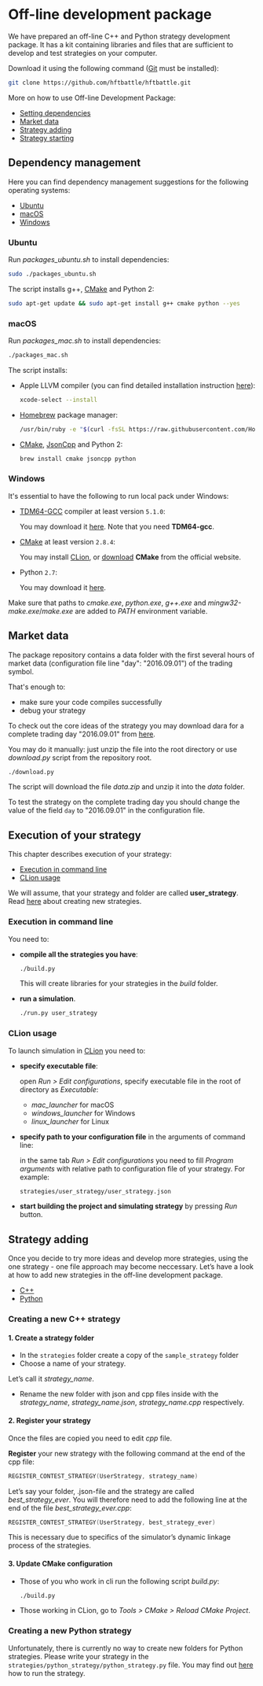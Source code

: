 # Off-line development package

We have prepared an off-line C++ and Python strategy development package.
It has a kit containing libraries and files that are sufficient to develop and test strategies on your computer.

Download it using the following command ([Git](http://git-scm.com/download) must be installed):

```bash
git clone https://github.com/hftbattle/hftbattle.git
```

More on how to use Off-line Development Package:

- [Setting dependencies](#requirements)
- [Market data](#data)
- [Strategy adding](#add_strategy)
- [Strategy starting](#run_strategy)


<a id="requirements"></a>
## Dependency management

Here you can find dependency management suggestions for the following operating systems:

- [Ubuntu](#ubuntu)
- [macOS](#macos)
- [Windows](#windows)


<a id="ubuntu"></a>
### Ubuntu

Run *packages_ubuntu.sh* to install dependencies:

```bash
sudo ./packages_ubuntu.sh
```

The script installs g++, [CMake](https://cmake.org/) and Python 2:

```bash
sudo apt-get update && sudo apt-get install g++ cmake python --yes
```

<a id="macos"></a>
### macOS

Run *packages_mac.sh* to install dependencies:

```bash
./packages_mac.sh
```
The script installs:

- Apple LLVM compiler (you can find detailed installation instruction [here](http://osxdaily.com/2014/02/12/install-command-line-tools-mac-os-x/)):

  ```bash
  xcode-select --install
  ```

- [Homebrew](http://brew.sh/) package manager:

  ```bash
  /usr/bin/ruby -e "$(curl -fsSL https://raw.githubusercontent.com/Homebrew/install/master/install)"
  ```

- [CMake](https://cmake.org/), [JsonCpp](https://github.com/open-source-parsers/jsoncpp) and Python 2:

  ```bash
  brew install cmake jsoncpp python
  ```

<a id="windows"></a>
### Windows

It's essential to have the following to run local pack under Windows:

- [TDM64-GCC](http://tdm-gcc.tdragon.net) compiler at least version `5.1.0`:

  You may download it [here](http://tdm-gcc.tdragon.net/download).
  Note that you need **TDM64-gcc**.

- [CMake](https://cmake.org/) at least version `2.8.4`:

  You may install [CLion](https://www.jetbrains.com/clion/download/), or [download](https://cmake.org/) **CMake** from the official website.

- Python `2.7`:

  You may download it [here](https://www.python.org/downloads/).

Make sure that paths to *cmake.exe*, *python.exe*, *g++.exe* and *mingw32-make.exe*/*make.exe* are added to *PATH* environment variable.

<a id="data"></a>
## Market data

The package repository contains a data folder with the first several hours of market data (configuration file line "day": "2016.09.01") of the trading symbol.

That's enough to:
- make sure your code compiles successfully
- debug your strategy

To check out the core ideas of the strategy you may download dara for a complete trading day "2016.09.01" from [here](https://www.dropbox.com/s/ko2zgwt004yejts/data.zip?dl=1).

You may do it manually: just unzip the file into the root directory or use *download.py* script from the repository root.

```bash
./download.py
```

The script will download the file *data.zip* and unzip it into the *data* folder.

To test the strategy on the complete trading day you should change the value of the field `day` to "2016.09.01" in the configuration file.

<a id="run_strategy"></a>
## Execution of your strategy

This chapter describes execution of your strategy:

- [Execution in command line](#command_line)
- [CLion usage](#clion)

We will assume, that your strategy and folder are called **user_strategy**.
Read [here](#add_strategy) about creating new strategies.

<a id="command_line"></a>
### Execution in command line

You need to:

- **compile all the strategies you have**:

  ```bash
  ./build.py
  ```

  This will create libraries for your strategies in the *build* folder.
- **run a simulation**.

  ```bash
  ./run.py user_strategy
  ```

<a id="clion"></a>
### CLion usage

To launch simulation in [CLion](https:/www.jetbrains.com/clion/download) you need to:

- **specify executable file**:

  open *Run > Edit configurations*, specify executable file in the root of directory as *Executable*:

  - *mac_launcher* for macOS
  - *windows_launcher* for Windows
  - *linux_launcher* for Linux

- **specify path to your configuration file** in the arguments of command line:

  in the same tab *Run > Edit configurations* you need to fill *Program arguments* with relative path to configuration file of your strategy.
  For example:

  ```bash
  strategies/user_strategy/user_strategy.json
  ```

- **start building the project and simulating strategy** by pressing *Run* button.

<a id="add_strategy"></a>
## Strategy adding

Once you decide to try more ideas and develop more strategies, using the one strategy - one file approach may become neccessary. Let’s have a look at how to add new strategies in the off-line development package.

- [C++](#cpp)
- [Python](#python)

<a id="cpp"></a>
### Creating a new C++ strategy

#### 1. Create a strategy folder

- In the `strategies` folder create a copy of the `sample_strategy` folder
- Choose a name of your strategy.

Let’s call it *strategy_name*.

- Rename the new folder with json and cpp files inside with the *strategy_name*, *strategy_name.json*, *strategy_name.cpp* respectively.

#### 2. Register your strategy

Once the files are copied you need to edit *cpp* file.

**Register** your new strategy with the following command at the end of the cpp file:

```c++
REGISTER_CONTEST_STRATEGY(UserStrategy, strategy_name)
```

Let’s say your folder, .json-file and the strategy are called *best_strategy_ever*. You will therefore need to add the following line at the end of the file *best_strategy_ever.cpp*:

```c++
REGISTER_CONTEST_STRATEGY(UserStrategy, best_strategy_ever)
```

This is necessary due to specifics of the simulator’s dynamic linkage process of the strategies.

#### 3. Update CMake configuration

- Those of you who work in cli run the following script *build.py*:
  ```bash
  ./build.py
  ```
- Those working in CLion, go to *Tools > CMake > Reload CMake Project*.

<a id="python"></a>
### Creating a new Python strategy

Unfortunately, there is currently no way to create new folders for Python strategies.
Please write your strategy in the
 `strategies/python_strategy/python_strategy.py` file.
You may find out [here](#run_strategy) how to run the strategy.
